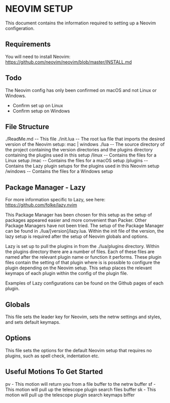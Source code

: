 # NEOVIM SETUP

This document contains the information required to setting up a Neovim configeration.

## Requirements

You will need to install Neovim: https://github.com/neovim/neovim/blob/master/INSTALL.md


## Todo

The Neovim config has only been confirmed on macOS and not Linux or Windows.
- Confirm set up on Linux
- Confirm setup on Windows


## File Structure

./ReadMe.md  -- This file
./init.lua   -- The root lua file that imports the desired version of the Neovim setup: mac | windows
./lua        -- The source directory of the project containing the version directories and the plugins directory containing the plugins used in this setup
    /linux   -- Contains the files for a Linux setup 
    /mac     -- Contains the files for a macOS setup
    /plugins -- Contains the Lazy plugin setups for the plugins used in this Neovim setup
    /windows -- Contains the files for a Windows setup


## Package Manager - Lazy

For more information specific to Lazy, see here: https://github.com/folke/lazy.nvim

This Package Manager has been chosen for this setup as the setup of packages appeared easier and more convenient than Packer. Other Package Managers have not been tried.
The setup of the Package Manager can be found in ./lua/[version]/lazy.lua. Within the init file of the version, the lazy setup is required after the setup of Neovim globals and options.

Lazy is set up to pull the plugins in from the ./lua/plugins directory. Within the plugins directory there are a number of files. Each of these files are named after the relevant plugin name or function it performs.
These plugin files contain the setting of that plugin where is is possible to configure the plugin depending on the Neovim setup.
This setup places the relevant keymaps of each plugin within the config of the plugin file.

Examples of Lazy configurations can be found on the Github pages of each plugin.

## Globals

This file sets the leader key for Neovim, sets the netrw settings and styles, and sets default keymaps.

## Options

This file sets the options for the default Neovim setup that requires no plugins, such as spell check, indentation etc.

## Useful Motions To Get Started

<leader>pv - This motion will return you from a file buffer to the netrw buffer
<leader>sf - This motion will pull up the telescope plugin search files buffer
<leader>sk - This motion will pull up the telescope plugin search keymaps biffer
